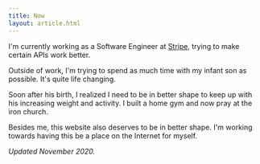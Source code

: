 ```yaml
---
title: Now
layout: article.html
---
```


I'm currently working as a Software Engineer at [Stripe][stripe], trying to make
certain APIs work better.

Outside of work, I'm trying to spend as much time with my infant son as
possible. It's quite life changing.

Soon after his birth, I realized I need to be in better shape to keep up with
his increasing weight and activity. I built a home gym and now pray at the iron
church.

Besides me, this website also deserves to be in better shape. I'm working
towards having this be a place on the Internet for myself.

*Updated November 2020.*

  [stripe]: https://stripe.com
